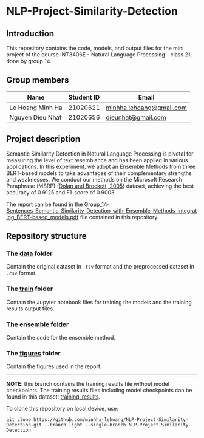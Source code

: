 # NLP-Project-Similarity-Detection

## Introduction
This repository contains the code, models, and output files for the mini project of the course INT3406E - Natural Language Processing - class 21, done by group 14.
  
## Group members
| Name               | Student ID | Email               |
|--------------------|------------|---------------------|
| Le Hoang Minh Ha   | 21020621   | minhha.lehoang@gmail.com |
| Nguyen Dieu Nhat   | 21020656   | dieunhat@gmail.com |

## Project description
Semantic Similarity Detection in Natural Language Processing is pivotal for measuring the level of text resemblance and has been applied in various applications. In this experiment, we adopt an Ensemble Methods
from three BERT-based models to take advantages of their complementary strengths and weaknesses. We conduct our methods on the Microsoft Research Paraphrase (MSRP) ([Dolan and Brockett, 2005](https://aclanthology.org/I05-5002/)) dataset, achieving the best accuracy of 0.9125 and F1-score of 0.9003.

The report can be found in the [Group_14-Sentences_Semantic_Similarity_Detection_with_Ensemble_Methods_integrating_BERT-based_models.pdf](https://github.com/minhha-lehoang/NLP-Project-Similarity-Detection/blob/afec318b34a8f756f0e6eaf834f942c4ec7f4a23/Group_14-Sentences_Semantic_Similarity_Detection_with_Ensemble_Methods_integrating_BERT-based_models.pdf) file contained in this repository.

## Repository structure
### The [data](https://github.com/minhha-lehoang/NLP-Project-Similarity-Detection/tree/main/data) folder
Contain the original dataset in `.tsv` format and the preprocessed dataset in `.csv` format.

### The [train](https://github.com/minhha-lehoang/NLP-Project-Similarity-Detection/tree/main/train) folder
Contain the Jupyter notebook files for training the models and the training results output files.

### The [ensemble](https://github.com/minhha-lehoang/NLP-Project-Similarity-Detection/tree/main/ensemble) folder
Contain the code for the ensemble method.

### The [figures](https://github.com/minhha-lehoang/NLP-Project-Similarity-Detection/tree/main/figures) folder
Contain the figures used in the report.

____
**NOTE**: this branch contains the training results file *without* model checkpoints. The training results files including model checkpoints can be found in this dataset: [training_results](https://kaggle.com/datasets/0e3f8b3006205cf12dd920ee589e8f3cd26652cb94cd052d848531de6870f030).

To clone this repository on local device, use:
```
git clone https://github.com/minhha-lehoang/NLP-Project-Similarity-Detection.git --branch light --single-branch NLP-Project-Similarity-Detection
```
